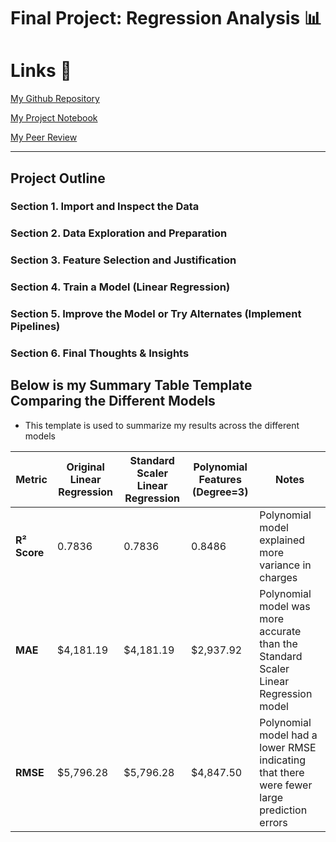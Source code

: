 # Final Project: Regression Analysis 📊

# Links 🔗
[My Github Repository](https://github.com/ryankrabbe/ml_regresion_krabbe)

[My Project Notebook](https://github.com/ryankrabbe/ml_regresion_krabbe/blob/main/regression_krabbe.ipynb)

[My Peer Review](https://github.com/S572396/ml-07-sruiz/blob/main/sruiz-medreg.ipynb)

---

## Project Outline

### Section 1. Import and Inspect the Data

### Section 2. Data Exploration and Preparation

### Section 3. Feature Selection and Justification

### Section 4. Train a Model (Linear Regression)

### Section 5. Improve the Model or Try Alternates (Implement Pipelines)

### Section 6. Final Thoughts & Insights

## Below is my Summary Table Template Comparing the Different Models
- This template is used to summarize my results across the different models

| Metric         | Original Linear Regression | Standard Scaler Linear Regression | Polynomial Features (Degree=3) | Notes |
|----------------|-----------------------------|-----------------------------------|----------------------------------|-------|
| **R² Score**   | 0.7836                      | 0.7836                            | 0.8486                           | Polynomial model explained more variance in charges |
| **MAE**        | $4,181.19                   | $4,181.19                         | $2,937.92                        | Polynomial model was more accurate than the Standard Scaler Linear Regression model |
| **RMSE**       | $5,796.28                   | $5,796.28                         | $4,847.50                        | Polynomial model had a lower RMSE indicating that there were fewer large prediction errors |